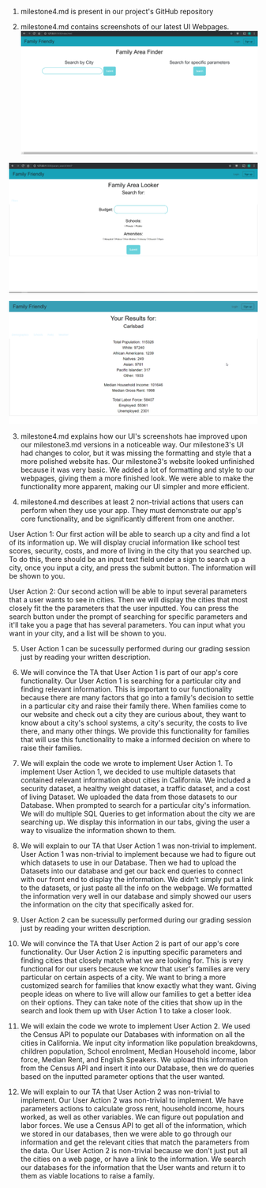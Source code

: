 1. milestone4.md is present in our project's GitHub repository

2. milestone4.md contains screenshots of our latest UI Webpages.
  ![ScreenShot 8](https://raw.githubusercontent.com/yimengsun/COGS121-project/master/ScreenShot8.png)
  
  ![ScreenShot 9](https://raw.githubusercontent.com/yimengsun/COGS121-project/master/ScreenShot9%20.png)
  
  ![ScreenShot 10](https://raw.githubusercontent.com/yimengsun/COGS121-project/master/ScreenShot10.png)

3. milestone4.md explains how our UI's screenshots hae improved upon our milestone3.md versions in a noticeable way. Our milestone3's UI had changes to color, but it was missing the formatting and style that a more polished website has. Our milestone3's website looked unfinished because it was very basic. We added a lot of formatting and style to our webpages, giving them a more finished look. We were able to make the functionality more apparent, making our UI simpler and more efficient.

4. milestone4.md describes at least 2 non-trivial actions that users can perform when they use your app. They must demonstrate our app's core functionality, and be significantly different from one another.

User Action 1: Our first action will be able to search up a city and find a lot of its information up. We will display crucial information like school test scores, security, costs, and more of living in the city that you searched up. To do this, there should be an input text field under a sign to search up a city, once you input a city, and press the submit button. The information will be shown to you.

User Action 2: Our second action will be able to input several parameters that a user wants to see in cities. Then we will display the cities that most closely fit the the parameters that the user inputted. You can press the search button under the prompt of searching for specific parameters and it'll take you a page that has several parameters. You can input what you want in your city, and a list will be shown to you.

5. User Action 1 can be sucessully performed during our grading session just by reading your written description. 

6. We will convince the TA that User Action 1 is part of our app's core functionality. 
Our User Action 1 is searching for a particular city and finding relevant information. This is important to our functionality because there are many factors that go into a family's decision to settle in a particular city and raise their family there. When families come to our website and check out a city they are curious about, they want to know about a city's school systems, a city's security, the costs to live there, and many other things. We provide this functionality for families that will use this functionality to make a informed decision on where to raise their families.

7. We will explain the code we wrote to implement User Action 1. 
To implement User Action 1, we decided to use multiple datasets that contained relevant information about cities in California. We included a security dataset, a healthy weight dataset, a traffic dataset, and a cost of living Dataset. We uploaded the data from those datasets to our Database. When prompted to search for a particular city's information. We will do multiple SQL Queries to get information about the city we are searching up. We display this information in our tabs, giving the user a way to visualize the information shown to them.

8. We will explain to our TA that User Action 1 was non-trivial to implement.
User Action 1 was non-trivial to implement because we had to figure out which datasets to use in our Database. Then we had to upload the Datasets into our database and get our back end queries to connect with our front end to display the information. We didn't simply put a link to the datasets, or just paste all the info on the webpage. We formatted the information very well in our database and simply showed our users the information on the city that specifically asked for.

9.  User Action 2 can be sucessully performed during our grading session just by reading your written description. 

10. We will convince the TA that User Action 2 is part of our app's core functionality.
Our User Action 2 is inputting specific parameters and finding cities that closely match what we are looking for. This is very functional for our users because we know that user's families are very particular on certain aspects of a city. We want to bring a more customized search for families that know exactly what they want. Giving people ideas on where to live will allow our families to get a better idea on their options. They can take note of the cities that show up in the search and look them up with User Action 1 to take a closer look.

11. We will exlain the code we wrote to implement User Action 2. 
We used the Census API to populate our Databases with information on all the cities in California. We input city information like population breakdowns, children population, School enrolment, Median Household income, labor force, Median Rent, and English Speakers. We upload this information from the Census API and insert it into our Database, then we do queries based on the inputted parameter options that the user wanted.

12. We will explain to our TA that User Action 2 was non-trivial to implement.
Our User Action 2 was non-trivial to implement. We have parameters actions to calculate gross rent, household income, hours worked, as well as other variables. We can figure out population and labor forces. We use a Census API to get all of the information, which we stored in our databases, then we were able to go through our information and get the relevant cities that match the parameters from the data. Our User Action 2 is non-trivial because we don't just put all the cities on a web page, or have a link to the information. We search our databases for the information that the User wants and return it to them as viable locations to raise a family. 
